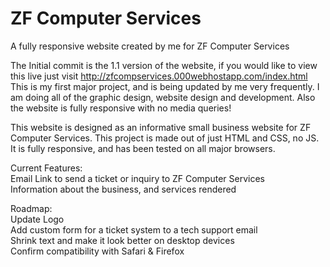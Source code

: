 # ZF Computer Services
 A fully responsive website created by me for ZF Computer Services

The Initial commit is the 1.1 version of the website, if you would like to view this live just visit http://zfcompservices.000webhostapp.com/index.html
This is my first major project, and is being updated by me very frequently. I am doing all of the graphic design, website design and development. Also the website is fully responsive with no media queries!

This website is designed as an informative small business website for ZF Computer Services. This project is made out of just HTML and CSS, no JS. It is fully responsive, and has been tested on all major browsers.

Current Features:<br>
Email Link to send a ticket or inquiry to ZF Computer Services<br>
Information about the business, and services rendered<br>

Roadmap:<br>
Update Logo<br>
Add custom form for a ticket system to a tech support email<br>
Shrink text and make it look better on desktop devices<br>
Confirm compatibility with Safari & Firefox<br>